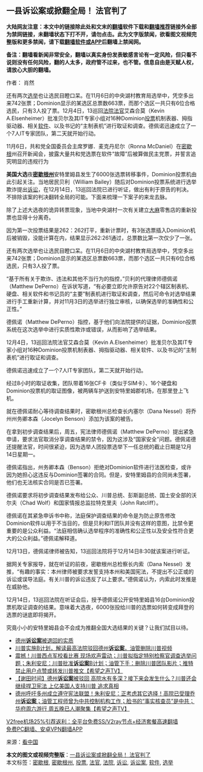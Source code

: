  <h2>一县诉讼案或掀翻全局！ 法官判了</h2> <p class="notice"><b>大陆网友注意：本文中的链接除此处和文末的<a href="https://github.com/bannedbook/fanqiang" >翻墙</a>软件下载和<a href="https://github.com/killgcd/justmysocks/blob/master/README.md">翻墙推荐</a>链接外全部为禁网链接，未翻墙状态下打不开，请勿点击。此为文字版禁闻，欲看图文视频完整版和更多禁闻，请下载<a href="https://github.com/bannedbook/fanqiang">翻墙软件或APP</a>后翻墙上禁闻网。</p><p>备注：翻墙看新闻非常安全，翻墙以真实身份发表敏感言论有一定风险，但只看不说则没有任何风险，翻的人太多，政府管不过来，也不管。信息自由是天赋人权，请放心大胆的翻墙。</b></p>  <div class="entry"> <p>作者： 肖然</p> <p id="summary">还有两次<a href="https://www.bannedbook.org/bnews/tag/%e9%80%89%e4%b8%be/" class="st_tag internal_tag" rel="tag" title="标签 选举 下的日志">选举</a>也让选民目瞪口呆。在11月6日的中央湖村教育局选举中，凭空多出来742张票；Dominion显示的某选区总票数663票，而那个选区一共只有6位合格选民，只有3人投了票。12月4日，13巡回<a href="https://www.bannedbook.org/bnews/tag/%e6%b3%95%e9%99%a2/" class="st_tag internal_tag" rel="tag" title="标签 法院 下的日志">法院</a><a href="https://www.bannedbook.org/bnews/tag/%E6%B3%95%E5%AE%98/" class="st_tag internal_tag" rel="tag" title="标签 法官 下的日志">法官</a>艾森合莫（Kevin A.Elsenheimer）批准贝尔及其IT专家小组对16种Dominion<a href="https://www.bannedbook.org/bnews/tag/%E6%8A%95%E7%A5%A8/" class="st_tag internal_tag" rel="tag" title="标签 投票 下的日志">投票</a>机制表器、拇指驱动器、相关<a href="https://www.bannedbook.org/bnews/tag/%e8%bd%af%e4%bb%b6/" class="st_tag internal_tag" rel="tag" title="标签 软件 下的日志">软件</a>、以及书记的“主制表机”进行取证和调查。德佩诺迅速成立了一个7人IT专家团队，第二天就开始行动。</p> <p id="conimg">11月6日，共和党全国委员会主席罗娜．麦克丹尼尔（Ronna McDaniel）在<a href="https://www.bannedbook.org/bnews/tag/%E5%AF%86%E6%AD%87%E6%A0%B9/" class="st_tag internal_tag" rel="tag" title="标签 密歇根 下的日志">密歇根</a>州召开新闻会，披露大量共和党选票在软件“故障”后被算做民主党票，并誓言追究明显的违规行为</p> <p><strong>美国大选</strong>夜<strong><a href="https://www.bannedbook.org/bnews/tag/%E5%AF%86%E6%AD%87%E6%A0%B9%E5%B7%9E/" class="st_tag internal_tag" rel="tag" title="标签 密歇根州 下的日志">密歇根州</a></strong>安特里姆县发生了6000张选票转移事件，Dominion投票机由此引起关注。当地居民贝利（William Bailey）随后对Dominion投票系统进行选举欺诈提出<a href="https://www.bannedbook.org/bnews/tag/%E8%AF%89%E8%AE%BC/" class="st_tag internal_tag" rel="tag" title="标签 诉讼 下的日志">诉讼</a>，在12月14日，13巡回法院已进行听证，做出有利于原告的判决。不排除该案的判决翻转全局的可能。下面来梳理一下案子的来龙去脉。</p> <p>除了上述大选夜的诡异转票现象，当地中央湖村一次有关建立<span class='wp_keywordlink'><a href="https://www.bannedbook.org/bnews/lifebaike/20181016/1013890.html" title="中国留学生试了一下大麻 结果死在回国路上" target="_blank">大麻</a></span>零售店的重新投票也显得十分离奇。</p>  <p>因为第一次投票结果是262：262打平，重新计票时，有3张选票插入Dominion机后被销毁，没能计算在内，结果显示262:261通过，总票数比第一次仅少了一张。</p> <p>还有两次选举也让选民目瞪口呆。在11月6日的中央湖村教育局选举中，凭空多出来742张票；Dominion显示的某选区总票数663票，而那个选区一共只有6位合格选民，只有3人投了票。</p> <p>“基于所有关于欺诈、违法和其他不当行为的指控，”贝利的代理律师德佩诺（Matthew DePerno）在诉状写道，“有必要立即允许原告对22个辖区制表机、硬盘、相关软件和书记员的“主要”制表机进行取证和调查，然后可命令对选举结果进行手工重新计算，并对11月3日的选举进行独立审核，以确保选举的准确性和公正性。”</p> <p>德佩诺（Matthew DePerno）指控，基于他们向法院提供的证据，Dominion投票系统在这次选举中进行实质性欺诈或错误，从而影响了选举结果。</p> <p>12月4日，13巡回法院法官艾森合莫（Kevin A.Elsenheimer）批准贝尔及其IT专家小组对16种Dominion投票机制表器、拇指驱动器、相关软件、以及书记的“主制表机”进行取证和调查。</p>  <p>德佩诺迅速成立了一个7人IT专家团队，第二天就开始行动。</p> <p>经过8小时的取证收集，团队带着16张CF卡（类似于SIM卡）、16个硬盘和Dominion投票机的取证图像，被两辆车护送到安特里姆郡机场，在那里登上飞机。</p> <p>就在德佩诺耐心等待调查结果时，密歇根州总检查长内塞尔（Dana Nessel）将乔州州务卿本森（Jocelyn Benson）添加为该案的被告。</p> <p>在拿到初步调查结果后，周五，宪法律师德佩诺（Matthew DePerno）提出紧急申请，要求法官取消分享调查结果的禁令，因为这涉及“国家安全”问题。德佩诺德还提醒法官，时间很紧迫，因为选举人团投票选举下一任总统的截止日期是12月14日星期一。</p> <p>德佩诺指出，州务卿本森（Benson）拒绝对Dominion软件进行法医检查，或许因为她担心这违反与Dominion签署的合同。但是，安特里姆县的合同尚未签署，他们也无法核实合同是否已签署。</p>  <p>德佩诺要求将初步调查结果发布给公众、川普总统、彭斯副总统、国土安全部的沃尔夫（Chad Wolf）和国家情报总监拉特克里夫（John Ratcliff）。</p> <p>德佩诺在其紧急申诉书中称，法庭保护调查结果的命令是为防止原吿修改Dominion软件以用于不当目的，但是贝利和IT团队并没有这样的意图，比禁令更重要的是公众利益。“法庭相信确认选举程序的准确性和公正性以及安全性符合更大的公众利益。”德佩诺解释道。</p> <p>12月13日，德佩诺律师被告知，13巡回法院将于12月14日8:30就该案进行听证。</p> <p>据网关专家报导，就在听证的前夜，密歇根州总检察长内索（Dana Nessel）发推，“有趣的事实：本州律师被要求发誓支持本州和美国宪法，不提出不公正或的诉讼或误导法庭。有关川普的诉讼违反了以上要求。”德佩诺认为，内索此时发推是在威胁他。</p> <p>12月14日，13巡回法院在听证会后，授予德佩诺公开安特里姆县16台Dominion投票机取证调查的结果。意味着大选夜，6000张投给川普的选票如何转变成拜登的选票的谜底即将揭开。</p>  <p>究竟小小的安特里姆县会不会成为推翻全国大选结果的关键？让我们拭目以待。</p> <ul class='op-related-articles' title='相关阅读'> <li><a href='https://www.bannedbook.org/bnews/ssgc/20201214/1447676.html' target='_blank'>德州<b>诉讼案</b>被退回的实质</a></li> <li><a href='https://www.bannedbook.org/bnews/taiwannews/20201214/1447205.html' target='_blank'>川普实施B计划，解读最高法院驳回德州<b>诉讼案</b>，油管删除川普视频</a></li> <li><a href='https://www.bannedbook.org/bnews/cbnews/20201213/1447175.html' target='_blank'>震撼！川普西点军校看比赛 现场欢声雷动；川普拟指定特别检察官调查选举问题；朱利安尼：川普批准<b>诉讼案</b>B计划；油管下手：删除川普团队影片；推特禁止用户点赞或转发川普推文【希望之声TV】</a></li> <li><a href='https://www.bannedbook.org/bnews/bannedvideo/20201212/1446528.html' target='_blank'>【谢田时间】德州<b>诉讼案</b>被驳回 高院水有多深？接下来会发生什么？川普还会继续捍卫宪法 上亿美国人支持川普 追求真相</a></li> <li><a href='https://www.bannedbook.org/bnews/cbnews/20201212/1446469.html' target='_blank'>德州呼吁多州成立遵守宪法联盟！朱利安尼：正考虑其它选择！高院已受理乔州<b>诉讼案</b>；油管工程师曾为中共控制机构工作；脸书的“事实核查员”是中共；华府周六游行 周五晚已人潮聚集【希望之声TV】</a></li> </ul> <p class="texttj"> <a href="https://www.bannedbook.org/forum23/topic22702.html" target="_blank">V2free机场25%引荐返利：全平台免费SS/V2ray节点+经济套餐高速翻墙</a><br/> <a href="https://github.com/bannedbook/fanqiang/wiki/%E7%A6%81%E9%97%BB%E7%BD%91%E5%AE%89%E5%8D%93%E7%BF%BB%E5%A2%99%E6%96%B0%E9%97%BBAPP" target="_blank">免费PC翻墙、安卓VPN翻墙APP</a></p><p> 来源：<span class='wp_keywordlink_affiliate'><a href="https://www.secretchina.com/" title="看中国" target="_blank">看中国</a></span> </p><a name='sharetosocial'></a>       <div><b>本文的图文或视频完整版</b>：<a href='https://www.bannedbook.org/bnews/comments/20201215/1447973.html'>一县诉讼案或掀翻全局！ 法官判了</a></div>  </div><!--END ENTRY--> <div class="postfooter"> <div>本文标签：<a href="https://www.bannedbook.org/bnews/tag/%E5%AF%86%E6%AD%87%E6%A0%B9/" rel="tag">密歇根</a>, <a href="https://www.bannedbook.org/bnews/tag/%E5%AF%86%E6%AD%87%E6%A0%B9%E5%B7%9E/" rel="tag">密歇根州</a>, <a href="https://www.bannedbook.org/bnews/tag/%E6%8A%95%E7%A5%A8/" rel="tag">投票</a>, <a href="https://www.bannedbook.org/bnews/tag/%E6%B3%95%E5%AE%98/" rel="tag">法官</a>, <a href="https://www.bannedbook.org/bnews/tag/%e6%b3%95%e9%99%a2/" rel="tag">法院</a>, <a href="https://www.bannedbook.org/bnews/tag/%E8%AF%89%E8%AE%BC/" rel="tag">诉讼</a>, <a href="https://www.bannedbook.org/bnews/tag/%E8%AF%89%E8%AE%BC%E6%A1%88/" rel="tag">诉讼案</a>, <a href="https://www.bannedbook.org/bnews/tag/%e8%bd%af%e4%bb%b6/" rel="tag">软件</a>, <a href="https://www.bannedbook.org/bnews/tag/%e9%80%89%e4%b8%be/" rel="tag">选举</a></div>  </div><!--END POSTFOOTER--> 